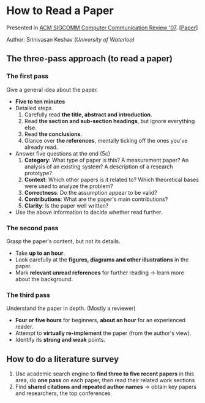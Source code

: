 # How to Read a Paper

Presented in [ACM SIGCOMM Computer Communication Review '07](https://dl.acm.org/doi/abs/10.1145/1273445.1273458). \[[Paper](http://ccr.sigcomm.org/online/files/p83-keshavA.pdf)]

Author: Srinivasan Keshav (_University of Waterloo)_

## The three-pass approach (to read a paper)

### The first pass

Give a general idea about the paper.

* **Five to ten minutes**
* Detailed steps
  1. Carefully read **the title, abstract and introduction**.
  2. Read **the section and sub-section headings**, but ignore everything else.
  3. Read **the conclusions**.
  4. Glance over **the references**, mentally ticking off the ones you’ve already read.
* Answer five questions at the end (5c)
  1. **Category**: What type of paper is this? A measurement paper? An analysis of an existing system? A description of a research prototype?
  2. **Context**: Which other papers is it related to? Which theoretical bases were used to analyze the problem?
  3. **Correctness**: Do the assumption appear to be valid?
  4. **Contributions**: What are the paper's main contributions?
  5. **Clarity**: Is the paper well written?
* Use the above information to decide whether read further.

### The second pass

Grasp the paper's content, but not its details.

* Take **up to an hour**.
* Look carefully at the **figures, diagrams and other illustrations** in the paper.
* Mark **relevant unread references** for further reading -> learn more about the background.

### The third pass

Understand the paper in depth. (Mostly a reviewer)

* **Four or five hours** for beginners, **about an hour** for an experienced reader.
* Attempt to **virtually re-implement** the paper (from the author's view).
* Identify its **strong and weak** points.

## How to do a literature survey

1. Use academic search engine to **find three to five recent papers** in this area, do **one pass** on each paper, then read their related work sections
2. Find **shared citations and repeated author names** -> obtain key papers and researchers, the top conferences
